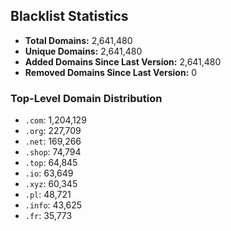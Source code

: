 ## Blacklist Statistics

- **Total Domains:** 2,641,480
- **Unique Domains:** 2,641,480
- **Added Domains Since Last Version:** 2,641,480
- **Removed Domains Since Last Version:** 0

### Top-Level Domain Distribution

-  `.com`: 1,204,129
-  `.org`: 227,709
-  `.net`: 169,266
-  `.shop`: 74,794
-  `.top`: 64,845
-  `.io`: 63,649
-  `.xyz`: 60,345
-  `.pl`: 48,721
-  `.info`: 43,625
-  `.fr`: 35,773
